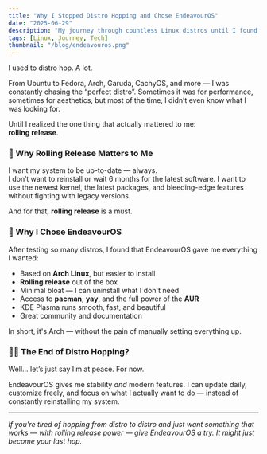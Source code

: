```yaml
---
title: "Why I Stopped Distro Hopping and Chose EndeavourOS"
date: "2025-06-29"
description: "My journey through countless Linux distros until I found peace with EndeavourOS."
tags: [Linux, Journey, Tech]
thumbnail: "/blog/endeavouros.png"
---
```


I used to distro hop. A lot.

From Ubuntu to Fedora, Arch, Garuda, CachyOS, and more — I was constantly chasing the “perfect distro”. Sometimes it was for performance, sometimes for aesthetics, but most of the time, I didn’t even know what I was looking for.

Until I realized the one thing that actually mattered to me:  
**rolling release**.

### 🔄 Why Rolling Release Matters to Me

I want my system to be up-to-date — always.  
I don’t want to reinstall or wait 6 months for the latest software. I want to use the newest kernel, the latest packages, and bleeding-edge features without fighting with legacy versions.

And for that, **rolling release** is a must.

### 🚀 Why I Chose EndeavourOS

After testing so many distros, I found that EndeavourOS gave me everything I wanted:

- Based on **Arch Linux**, but easier to install
- **Rolling release** out of the box
- Minimal bloat — I can uninstall what I don't need
- Access to **pacman**, **yay**, and the full power of the **AUR**
- KDE Plasma runs smooth, fast, and beautiful
- Great community and documentation

In short, it's Arch — without the pain of manually setting everything up.

### 🧘‍♂️ The End of Distro Hopping?

Well… let’s just say I’m at peace. For now.

EndeavourOS gives me stability _and_ modern features. I can update daily, customize freely, and focus on what I actually want to do — instead of constantly reinstalling my system.

---

_If you're tired of hopping from distro to distro and just want something that works — with rolling release power — give EndeavourOS a try. It might just become your last hop._
